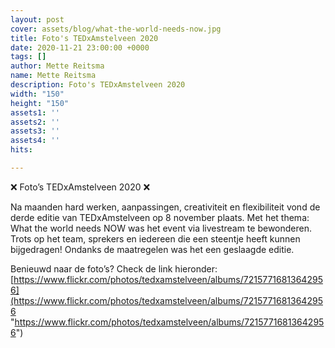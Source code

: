 ```yaml
---
layout: post
cover: assets/blog/what-the-world-needs-now.jpg
title: Foto's TEDxAmstelveen 2020
date: 2020-11-21 23:00:00 +0000
tags: []
author: Mette Reitsma
name: Mette Reitsma
description: Foto's TEDxAmstelveen 2020
width: "150"
height: "150"
assets1: ''
assets2: ''
assets3: ''
assets4: ''
hits: 

---
```

❌ Foto’s TEDxAmstelveen 2020 ❌

Na maanden hard werken, aanpassingen, creativiteit en flexibiliteit vond de derde editie van TEDxAmstelveen op 8 november plaats. Met het thema: What the world needs NOW was het event via livestream te bewonderen. Trots op het team, sprekers en iedereen die een steentje heeft kunnen bijgedragen! Ondanks de maatregelen was het een geslaagde editie. 

Benieuwd naar de foto’s? Check de link hieronder: [https://www.flickr.com/photos/tedxamstelveen/albums/72157716813642956](https://www.flickr.com/photos/tedxamstelveen/albums/72157716813642956 "https://www.flickr.com/photos/tedxamstelveen/albums/72157716813642956")